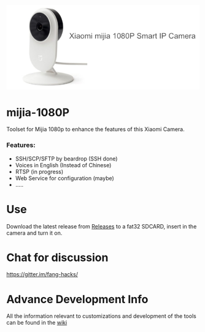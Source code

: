 
![Alt text](images/mijia_1080p/Mijia1080.png?raw=true "Title")

# mijia-1080P

Toolset for Mijia 1080p to enhance the features of this Xiaomi Camera.

### Features:
* SSH/SCP/SFTP by beardrop (SSH done)
* Voices in English (Instead of Chinese)
* RTSP (in progress)
* Web Service for configuration (maybe)
* .....

# Use
Download the latest release from [Releases](https://github.com/Filipowicz251/mijia-1080P-hacks/releases) to a fat32 SDCARD, insert in the camera and turn it on.

# Chat for discussion
https://gitter.im/fang-hacks/

# Advance Development Info
All the information relevant to customizations and development of the tools can be found in the [wiki](https://github.com/Filipowicz251/mijia-1080P-hacks/wiki) 
 


